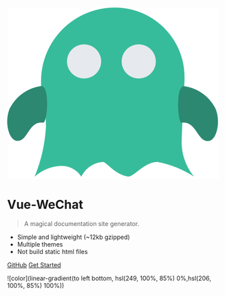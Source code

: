 ![logo](images/icon1.svg)

# Vue-WeChat

> A magical documentation site generator.

- Simple and lightweight (~12kb gzipped)
- Multiple themes
- Not build static html files


[GitHub](https://github.com/ww569705519/vue-wechat)
[Get Started](/introduce/introduce.md)

<!-- 背景色 -->
![color](linear-gradient(to left bottom, hsl(249, 100%, 85%) 0%,hsl(206, 100%, 85%) 100%))